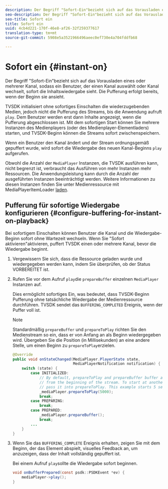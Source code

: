 ```yaml
---
description: Der Begriff "Sofort-Ein"bezieht sich auf das Vorausladen eines oder mehrerer Kanal, sodass ein Benutzer, der einen Kanal auswählt oder Kanal wechselt, sofort die Inhaltswiedergabe sieht. Die Pufferung erfolgt bereits, wenn der Beginn sie ansieht.
seo-description: Der Begriff "Sofort-Ein"bezieht sich auf das Vorausladen eines oder mehrerer Kanal, sodass ein Benutzer, der einen Kanal auswählt oder Kanal wechselt, sofort die Inhaltswiedergabe sieht. Die Pufferung erfolgt bereits, wenn der Beginn sie ansieht.
seo-title: Sofort ein
title: Sofort ein
uuid: 4cb4d221-170f-46e8-af26-32f259377617
translation-type: tm+mt
source-git-commit: 5908e5a3521966496aeec0ef730e4a704fddfb68

---
```



# Sofort ein {#instant-on}

Der Begriff &quot;Sofort-Ein&quot;bezieht sich auf das Vorausladen eines oder mehrerer Kanal, sodass ein Benutzer, der einen Kanal auswählt oder Kanal wechselt, sofort die Inhaltswiedergabe sieht. Die Pufferung erfolgt bereits, wenn der Beginn sie ansieht.

TVSDK initialisiert ohne sofortiges Einschalten die wiederzugebenden Medien, jedoch nicht die Pufferung des Streams, bis die Anwendung aufruft `play`. Dem Benutzer werden erst dann Inhalte angezeigt, wenn die Pufferung abgeschlossen ist. Mit dem sofortigen Start können Sie mehrere Instanzen des Medienplayers (oder des Medienplayer-Elementladers) starten, und TVSDK-Beginn können die Streams sofort zwischenspeichern.

Wenn ein Benutzer den Kanal ändert und der Stream ordnungsgemäß gepuffert wurde, wird sofort die Wiedergabe des neuen Kanal-Beginns `play` aufgerufen.

Obwohl die Anzahl der `MediaPlayer` Instanzen, die TVSDK ausführen kann, nicht begrenzt ist, verbraucht das Ausführen von mehr Instanzen mehr Ressourcen. Die Anwendungsleistung kann durch die Anzahl der ausgeführten Instanzen beeinträchtigt werden. Weitere Informationen zu diesen Instanzen finden Sie unter Medienressource mit MediaPlayerItemLoader [laden](../../../tvsdk-1.4-for-android/ui-configure/mediaplayer-initialize-for-video/android-1.4-media-mediaplayeritemloader.md).

## Pufferung für sofortige Wiedergabe konfigurieren {#configure-buffering-for-instant-on-playback}

Bei sofortigem Einschalten können Benutzer die Kanal und die Wiedergabe-Beginn sofort ohne Wartezeit wechseln. Wenn Sie &quot;Sofort aktivieren&quot;aktivieren, puffert TVSDK einen oder mehrere Kanal, bevor die Wiedergabe beginnt.

1. Vergewissern Sie sich, dass die Ressource geladen wurde und wiedergegeben werden kann, indem Sie überprüfen, ob der Status VORBEREITET ist.
1. Rufen Sie vor dem Aufruf `play`die `prepareBuffer` einzelnen `MediaPlayer` Instanzen auf.

   Dies ermöglicht sofortiges Ein, was bedeutet, dass TVSDK-Beginn Pufferung ohne tatsächliche Wiedergabe der Medienressource durchführen. TVSDK sendet das `BUFFERING_COMPLETED` Ereignis, wenn der Puffer voll ist.

   >[!NOTE]
   >
   >Standardmäßig `prepareBuffer` und `prepareToPlay` richten Sie den Medienstream so ein, dass er von Anfang an als Beginn wiedergegeben wird. Übergeben Sie die Position (in Millisekunden) an eine andere Stelle, um einen Beginn zu `prepareToPlay`erzielen.

   ```java
   @Override 
   public void onStateChanged(MediaPlayer.PlayerState state,  
                              MediaPlayerNotification notification) { 
       switch (state) { 
           case INITIALIZED: 
               // By default, prepareToPlay and prepareBuffer buffer and start playing 
               // from the beginning of the stream. To start at another position, 
               // pass it into prepareToPlay. This example starts 5 seconds into the stream. 
               _mediaPlayer.prepareToPlay(5000); 
               break; 
           case PREPARING: 
               break; 
           case PREPARED: 
               _mediaPlayer.prepareBuffer(); 
               break; 
           ... 
       } 
   }
   ```

1. Wenn Sie das `BUFFERING_COMPLETE` Ereignis erhalten, zeigen Sie mit dem Beginn, der das Element abspielt, visuelles Feedback an, um anzuzeigen, dass der Inhalt vollständig gepuffert ist.

   Bei einem Aufruf `play`sollte die Wiedergabe sofort beginnen.

   ```java
   void onBufferPrepared(const psdk::PSDKEvent *ev) { 
       mediaPlayer->play(); 
   }
   ```
